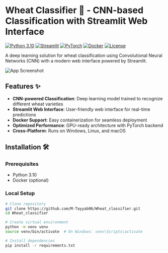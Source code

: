 # Wheat Classifier 🌾 - CNN-based Classification with Streamlit Web Interface

[![Python 3.10](https://img.shields.io/badge/python-3.10-blue.svg)](https://www.python.org/downloads/release/python-310/)
[![Streamlit](https://img.shields.io/badge/Streamlit-FF4B4B?logo=streamlit&logoColor=white)](https://streamlit.io/)
[![PyTorch](https://img.shields.io/badge/PyTorch-%23EE4C2C.svg?logo=PyTorch&logoColor=white)](https://pytorch.org/)
[![Docker](https://img.shields.io/badge/Docker-2CA5E0?logo=docker&logoColor=white)](https://www.docker.com/)
[![License](https://img.shields.io/badge/License-MIT-blue.svg)](https://opensource.org/licenses/MIT)

A deep learning solution for wheat classification using Convolutional Neural Networks (CNN) with a modern web interface powered by Streamlit.

![App Screenshot](./assets/app_screenshot.png) <!-- Add actual screenshot path -->

## Features ✨

- **CNN-powered Classification**: Deep learning model trained to recognize different wheat varieties
- **Streamlit Web Interface**: User-friendly web interface for real-time predictions
- **Docker Support**: Easy containerization for seamless deployment
- **Optimized Performance**: GPU-ready architecture with PyTorch backend
- **Cross-Platform**: Runs on Windows, Linux, and macOS

## Installation 🛠️

### Prerequisites
- Python 3.10
- Docker (optional)

### Local Setup
```bash
# Clone repository
git clone https://github.com/M-Tayyab06/Wheat_classifier.git
cd Wheat_classifier

# Create virtual environment
python -m venv venv
source venv/bin/activate  # On Windows: venv\Scripts\activate

# Install dependencies
pip install -r requirements.txt
